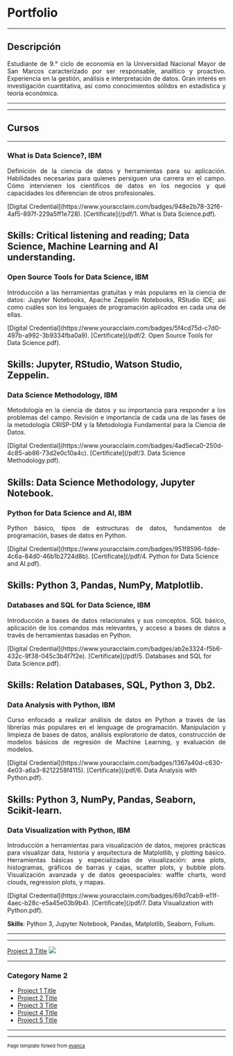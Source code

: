 # Portfolio

---

## Descripción

<p align="justify">Estudiante de 9.° ciclo de economía en la Universidad Nacional Mayor de San Marcos caracterizado por ser responsable, analítico y proactivo. Experiencia en la gestión, análisis e interpretación de datos. Gran interés en investigación cuantitativa, así como conocimientos sólidos en estadística y teoría económica.</p>

---
---
## Cursos
---
### What is Data Science?, IBM
<p align="justify">Definición de la ciencia de datos y herramientas para su aplicación. Habilidades necesarias para quienes persiguen una carrera en el campo. Cómo intervienen los cientificos de datos en los negocios y qué capacidades los diferencian de otros profesionales.</p> 
[Digital Credential](https://www.youracclaim.com/badges/948e2b78-32f6-4af5-897f-229a5ff1e728).  
[Certificate](/pdf/1. What is Data Science.pdf).

**Skills**: Critical listening and reading; Data Science, Machine Learning and AI understanding.
---

### Open Source Tools for Data Science, IBM
<p align="justify">Introducción a las herramientas gratuitas y más populares en la ciencia de datos: Jupyter Notebooks, Apache Zeppelin Notebooks, RStudio IDE; así como cuáles son los lenguajes de programación aplicados en cada una de ellas.</p> 
[Digital Credential](https://www.youracclaim.com/badges/5f4cd75d-c7d0-497b-a992-3b9334fba0a9).
[Certificate](/pdf/2. Open Source Tools for Data Science.pdf).

**Skills**: Jupyter, RStudio, Watson Studio, Zeppelin.
---

### Data Science Methodology, IBM
<p align="justify">Metodología en la ciencia de datos y su importancia para responder a los problemas del campo. Revisión e importancia de cada una de las fases de la metodología CRISP-DM y la Metodología Fundamental para la Ciencia de Datos.</p> 
[Digital Credential](https://www.youracclaim.com/badges/4ad5eca0-250d-4c85-ab86-73d2e0c10a4c).
[Certificate](/pdf/3. Data Science Methodology.pdf).

**Skills**: Data Science Methodology, Jupyter Notebook.
---

### Python for Data Science and AI, IBM
<p align="justify">Python básico, tipos de estructuras de datos, fundamentos de programación, bases de datos en Python.</p> 
[Digital Credential](https://www.youracclaim.com/badges/951f8596-fdde-4c6a-84d0-46b1b2724d8b).
[Certificate](/pdf/4. Python for Data Science and AI.pdf).

**Skills**: Python 3, Pandas, NumPy, Matplotlib.
---

### Databases and SQL for Data Science, IBM
<p align="justify">Introducción a bases de datos relacionales y sus conceptos. SQL básico, aplicación de los comandos más relevantes, y acceso a bases de datos a través de herramientas basadas en Python.</p> 
[Digital Credential](https://www.youracclaim.com/badges/ab2e3324-f5b6-432c-9f38-045c3b4f7f2e).
[Certificate](/pdf/5. Databases and SQL for Data Science.pdf).

**Skills**: Relation Databases, SQL, Python 3, Db2.
---

### Data Analysis with Python, IBM
<p align="justify">Curso enfocado a realizar análisis de datos en Python a través de las librerías más populares en el lenguage de programación. Manipulación y limpieza de bases de datos, análisis exploratorio de datos, construcción de modelos básicos de regresión de Machine Learning, y evaluación de modelos.</p> 
[Digital Credential](https://www.youracclaim.com/badges/1367a40d-c630-4e03-a6a3-8212258f4115).
[Certificate](/pdf/6. Data Analysis with Python.pdf).

**Skills**: Python 3, NumPy, Pandas, Seaborn, Scikit-learn.
---

### Data Visualization with Python, IBM
<p align="justify">Introducción a herramientas para visualización de datos, mejores prácticas para visualizar data, historia y arquitectura de Matplotlib, y plotting básico. Herramientas básicas y especializadas de visualización: area plots, histogramas, gráficos de barras y cajas, scatter plots, y bubble plots. Visualización avanzada y de datos geoespaciales: waffle charts, word clouds, regression plots, y mapas.</p> 
[Digital Credential](https://www.youracclaim.com/badges/69d7cab9-e11f-4aec-b28c-e5a45e03b9b4).
[Certificate](/pdf/7. Data Visualization with Python.pdf).

**Skills**: Python 3, Jupyter Notebook, Pandas, Matplotlib, Seaborn, Folium.

---
---
[Project 3 Title](http://example.com/)
<img src="images/dummy_thumbnail.jpg?raw=true"/>

---

### Category Name 2

- [Project 1 Title](http://example.com/)
- [Project 2 Title](http://example.com/)
- [Project 3 Title](http://example.com/)
- [Project 4 Title](http://example.com/)
- [Project 5 Title](http://example.com/)

---




---
<p style="font-size:11px">Page template forked from <a href="https://github.com/evanca/quick-portfolio">evanca</a></p>
<!-- Remove above link if you don't want to attibute -->
